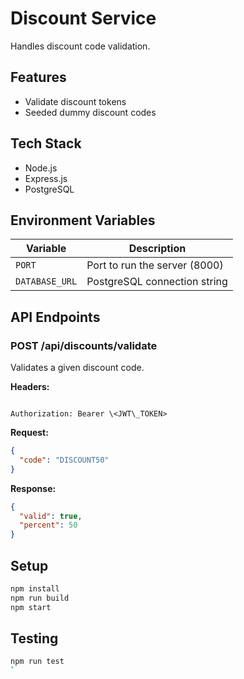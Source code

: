 # Discount Service

Handles discount code validation.

## Features

- Validate discount tokens
- Seeded dummy discount codes

## Tech Stack

- Node.js
- Express.js
- PostgreSQL

## Environment Variables

| Variable       | Description                          |
|----------------|--------------------------------------|
| `PORT`         | Port to run the server (8000)        |
| `DATABASE_URL` | PostgreSQL connection string         |

## API Endpoints

### POST /api/discounts/validate

Validates a given discount code.

**Headers:**
````

Authorization: Bearer \<JWT\_TOKEN>

````

**Request:**
```json
{
  "code": "DISCOUNT50"
}
````

**Response:**

```json
{
  "valid": true,
  "percent": 50
}
```

## Setup

```bash
npm install
npm run build
npm start
```

## Testing

```bash
npm run test
`